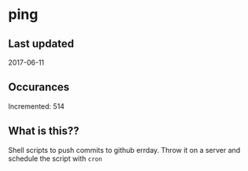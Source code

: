# ping

## Last updated
2017-06-11

## Occurances
Incremented: 514

## What is this??
Shell scripts to push commits to github errday. Throw it on a server and schedule the script with `cron`


